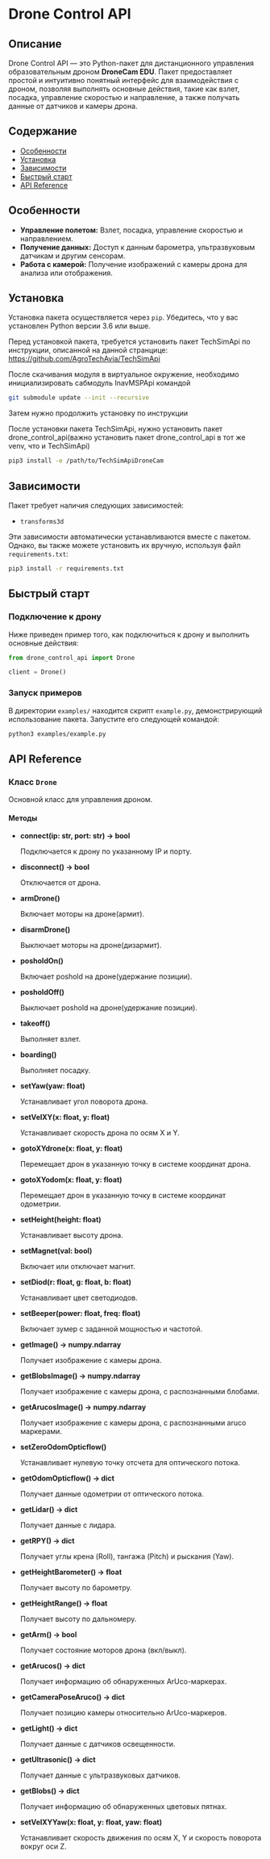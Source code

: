 # Drone Control API

## Описание

Drone Control API — это Python-пакет для дистанционного управления образовательным дроном **DroneCam EDU**. Пакет предоставляет простой и интуитивно понятный интерфейс для взаимодействия с дроном, позволяя выполнять основные действия, такие как взлет, посадка, управление скоростью и направление, а также получать данные от датчиков и камеры дрона.

## Содержание

- [Особенности](#особенности)
- [Установка](#установка)
- [Зависимости](#зависимости)
- [Быстрый старт](#быстрый-старт)
- [API Reference](#api-reference)

## Особенности

- **Управление полетом:** Взлет, посадка, управление скоростью и направлением.
- **Получение данных:** Доступ к данным барометра, ультразвуковым датчикам и другим сенсорам.
- **Работа с камерой:** Получение изображений с камеры дрона для анализа или отображения.

## Установка

Установка пакета осуществляется через `pip`. Убедитесь, что у вас установлен Python версии 3.6 или выше.


Перед установкой пакета, требуется установить пакет TechSimApi по инструкции, описанной на данной странцице: https://github.com/AgroTechAvia/TechSimApi

После скачивания модуля в виртуальное окружение, необходимо инициализировать сабмодуль InavMSPApi командой

```bash
git submodule update --init --recursive
```

Затем нужно продолжить установку по инструкции

После установки пакета TechSimApi, нужно установить пакет drone_control_api(важно установить пакет drone_control_api в тот же venv, что и TechSimApi)


```bash
pip3 install -e /path/to/TechSimApiDroneCam
```


## Зависимости

Пакет требует наличия следующих зависимостей:

- `transforms3d`

Эти зависимости автоматически устанавливаются вместе с пакетом. Однако, вы также можете установить их вручную, используя файл `requirements.txt`:

```bash
pip3 install -r requirements.txt
```


## Быстрый старт

### Подключение к дрону

Ниже приведен пример того, как подключиться к дрону и выполнить основные действия:

```python
from drone_control_api import Drone

client = Drone()
```  

### Запуск примеров

В директории `examples/` находится скрипт `example.py`, демонстрирующий использование пакета. Запустите его следующей командой:

```bash
python3 examples/example.py
```



## API Reference

### Класс `Drone`

Основной класс для управления дроном.

#### Методы

- **connect(ip: str, port: str) -> bool**

  Подключается к дрону по указанному IP и порту.

- **disconnect() -> bool**

  Отключается от дрона.

- **armDrone()**
  
  Включает моторы на дроне(армит).

- **disarmDrone()**
  
  Выключает моторы на дроне(дизармит).

- **posholdOn()**
  
  Включает poshold на дроне(удержание позиции).

- **posholdOff()**
  
  Выключает poshold на дроне(удержание позиции).

- **takeoff()**

  Выполняет взлет.

- **boarding()**

  Выполняет посадку.

- **setYaw(yaw: float)**
  
  Устанавливает угол поворота дрона.

- **setVelXY(x: float, y: float)**
  
  Устанавливает скорость дрона по осям X и Y.

- **gotoXYdrone(x: float, y: float)**
  
  Перемещает дрон в указанную точку в системе координат дрона.

- **gotoXYodom(x: float, y: float)**
  
  Перемещает дрон в указанную точку в системе координат одометрии.

- **setHeight(height: float)**
  
  Устанавливает высоту дрона.

- **setMagnet(val: bool)**
  
  Включает или отключает магнит.

- **setDiod(r: float, g: float, b: float)**
  
  Устанавливает цвет светодиодов.

- **setBeeper(power: float, freq: float)**
  
  Включает зумер с заданной мощностью и частотой.

- **getImage() -> numpy.ndarray**
  
  Получает изображение с камеры дрона.

- **getBlobsImage() -> numpy.ndarray**
  
  Получает изображение с камеры дрона, с распознанными блобами.

- **getArucosImage() -> numpy.ndarray**
  
  Получает изображение с камеры дрона, с распознанными aruco маркерами.

- **setZeroOdomOpticflow()**
  
  Устанавливает нулевую точку отсчета для оптического потока.

- **getOdomOpticflow() -> dict**
  
  Получает данные одометрии от оптического потока.

- **getLidar() -> dict**
  
  Получает данные с лидара.

- **getRPY() -> dict**
  
  Получает углы крена (Roll), тангажа (Pitch) и рыскания (Yaw).

- **getHeightBarometer() -> float**
  
  Получает высоту по барометру.

- **getHeightRange() -> float**
  
  Получает высоту по дальномеру.

- **getArm() -> bool**
  
  Получает состояние моторов дрона (вкл/выкл).

- **getArucos() -> dict**
  
  Получает информацию об обнаруженных ArUco-маркерах.

- **getCameraPoseAruco() -> dict**
  
  Получает позицию камеры относительно ArUco-маркеров.

- **getLight() -> dict**
  
  Получает данные с датчиков освещенности.

- **getUltrasonic() -> dict**
  
  Получает данные с ультразвуковых датчиков.

- **getBlobs() -> dict**
  
  Получает информацию об обнаруженных цветовых пятнах.

- **setVelXYYaw(x: float, y: float, yaw: float)**
  
  Устанавливает скорость движения по осям X, Y и скорость поворота вокруг оси Z.

